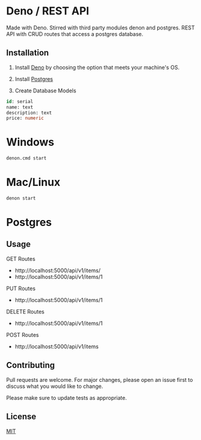 # Deno / REST API

Made with Deno. Stirred with third party modules denon and postgres. REST API with CRUD routes that access a postgres database.

## Installation

1. Install [Deno](https://deno.land/#installation) by choosing the option that meets your machine's OS.

2. Install [Postgres](https://www.postgresql.org/)

3. Create Database Models

```sql
id: serial
name: text
description: text
price: numeric
```

# Windows

```bash
denon.cmd start
```

# Mac/Linux

```bash
denon start
```

# Postgres

## Usage

GET Routes
* http://localhost:5000/api/v1/items/
* http://localhost:5000/api/v1/items/1

PUT Routes
* http://localhost:5000/api/v1/items/1

DELETE Routes
* http://localhost:5000/api/v1/items/1

POST Routes
* http://localhost:5000/api/v1/items

## Contributing
Pull requests are welcome. For major changes, please open an issue first to discuss what you would like to change.

Please make sure to update tests as appropriate.

## License
[MIT](https://choosealicense.com/licenses/mit/)
